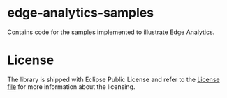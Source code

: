 # edge-analytics-samples
Contains code for the samples implemented to illustrate Edge Analytics.


# License
The library is shipped with Eclipse Public License and refer to the [License file](https://github.com/ibm-watson-iot/edge-analytics-samples/blob/master/LICENSE) for more information about the licensing.
